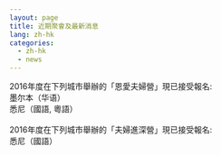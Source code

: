 ```yaml
---
layout: page
title: 近期聚會及最新消息
lang: zh-hk
categories: 
  - zh-hk
  - news
--- 
```

2016年度在下列城市舉辦的「恩愛夫婦營」現已接受報名:<br>
墨尔本（华语）<br>
悉尼（國語, 粵語）
<br>
<br>
2016年度在下列城市舉辦的「夫婦進深營」現已接受報名:<br>
悉尼（國語）
